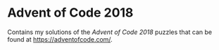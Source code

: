 # Advent of Code 2018
Contains my solutions of the *Advent of Code 2018* puzzles that can be found at https://adventofcode.com/.
